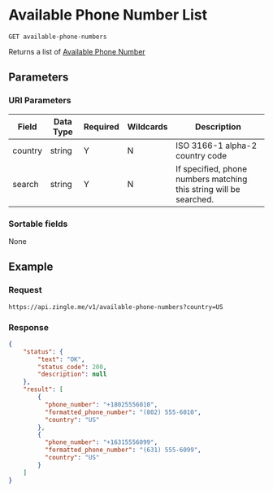 # Available Phone Number List

    GET available-phone-numbers
    
Returns a list of [Available Phone Number]

## Parameters
### URI Parameters
Field | Data Type | Required | Wildcards | Description
--- | --- | --- | --- | ---
country | string | Y | N | ISO 3166-1 alpha-2 country code
search | string | Y | N | If specified, phone numbers matching this string will be searched. 
### Sortable fields
None

## Example
### Request

    https://api.zingle.me/v1/available-phone-numbers?country=US

### Response
``` json
{
    "status": {
        "text": "OK",
        "status_code": 200,
        "description": null
    },
    "result": [
        {
          "phone_number": "+18025556010",
          "formatted_phone_number": "(802) 555-6010",
          "country": "US"
        },
        {
          "phone_number": "+16315556099",
          "formatted_phone_number": "(631) 555-6099",
          "country": "US"
        }
    ]
}
```

[Available Phone Number]: README.md
